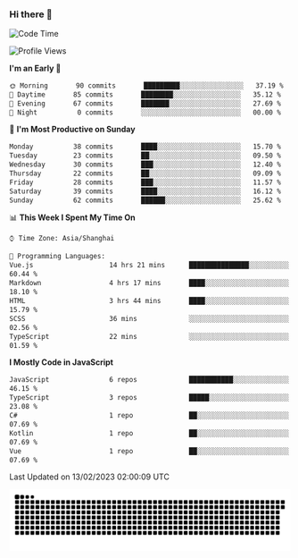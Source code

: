 ### Hi there 👋
<!--  ![visitors](https://visitor-badge.laobi.icu/badge?page_id=huamurui) -->

<!-- [![知乎](https://img.shields.io/badge/dynamic/json?url=https%3A%2F%2Fapi.swo.moe%2Fstats%2Fzhihu%2Fke-ai-wu-li-de-nan-hai-zi&query=count&color=282c34&label=%E7%9F%A5%E4%B9%8E&labelColor=0084ff&logo=zhihu&logoColor=ffffff&suffix=+%E5%85%B3%E6%B3%A8&cacheSeconds=3600)](https://www.zhihu.com/people/ke-ai-wu-li-de-nan-hai-zi)
 -->


<!--START_SECTION:waka-->
![Code Time](http://img.shields.io/badge/Code%20Time-314%20hrs%2059%20mins-blue)

![Profile Views](http://img.shields.io/badge/Profile%20Views-1-blue)

**I'm an Early 🐤** 

```text
🌞 Morning       90 commits       █████████░░░░░░░░░░░░░░░░   37.19 % 
🌆 Daytime       85 commits       ████████░░░░░░░░░░░░░░░░░   35.12 % 
🌃 Evening       67 commits       ███████░░░░░░░░░░░░░░░░░░   27.69 % 
🌙 Night          0 commits       ░░░░░░░░░░░░░░░░░░░░░░░░░   00.00 % 

```
📅 **I'm Most Productive on Sunday** 

```text
Monday          38 commits       ████░░░░░░░░░░░░░░░░░░░░░   15.70 % 
Tuesday         23 commits       ██░░░░░░░░░░░░░░░░░░░░░░░   09.50 % 
Wednesday       30 commits       ███░░░░░░░░░░░░░░░░░░░░░░   12.40 % 
Thursday        22 commits       ██░░░░░░░░░░░░░░░░░░░░░░░   09.09 % 
Friday          28 commits       ███░░░░░░░░░░░░░░░░░░░░░░   11.57 % 
Saturday        39 commits       ████░░░░░░░░░░░░░░░░░░░░░   16.12 % 
Sunday          62 commits       ██████░░░░░░░░░░░░░░░░░░░   25.62 % 

```


📊 **This Week I Spent My Time On** 

```text
⌚︎ Time Zone: Asia/Shanghai

💬 Programming Languages: 
Vue.js                   14 hrs 21 mins      ███████████████░░░░░░░░░░   60.44 % 
Markdown                 4 hrs 17 mins       ████░░░░░░░░░░░░░░░░░░░░░   18.10 % 
HTML                     3 hrs 44 mins       ████░░░░░░░░░░░░░░░░░░░░░   15.79 % 
SCSS                     36 mins             ░░░░░░░░░░░░░░░░░░░░░░░░░   02.56 % 
TypeScript               22 mins             ░░░░░░░░░░░░░░░░░░░░░░░░░   01.59 % 

```

**I Mostly Code in JavaScript** 

```text
JavaScript               6 repos             ███████████░░░░░░░░░░░░░░   46.15 % 
TypeScript               3 repos             █████░░░░░░░░░░░░░░░░░░░░   23.08 % 
C#                       1 repo              ██░░░░░░░░░░░░░░░░░░░░░░░   07.69 % 
Kotlin                   1 repo              ██░░░░░░░░░░░░░░░░░░░░░░░   07.69 % 
Vue                      1 repo              ██░░░░░░░░░░░░░░░░░░░░░░░   07.69 % 

```



 Last Updated on 13/02/2023 02:00:09 UTC
<!--END_SECTION:waka-->

<!--
![知乎](https://stats.justsong.cn/api/zhihu?username=ke-ai-wu-li-de-nan-hai-zi)
![bilibili](https://stats.justsong.cn/api/bilibili/?id=144672037)
![leetcode](https://stats.justsong.cn/api/leetcode?username=yun-tai-f&cn=true)
![huamurui's Most used languages](https://github-readme-stats.vercel.app/api/top-langs?username=huamurui&show_icons=true&count_private=true&layout=compact&hide_border=true&langs_count=10)

<img align="right" src="https://github-readme-stats.vercel.app/api?username=huamurui&show_icons=true&theme=radical">

**huamurui/huamurui** is a ✨ _special_ ✨ repository because its `README.md` (this file) appears on your GitHub profile.

Here are some ideas to get you started:

- 🔭 I’m currently working on ...
- 🌱 I’m currently learning ...
- 👯 I’m looking to collaborate on ...
- 🤔 I’m looking for help with ...
- 💬 Ask me about ...
- 📫 How to reach me: ...
- 😄 Pronouns: ...
- ⚡ Fun fact: ...
-->

![huamurui](https://raw.githubusercontent.com/huamurui/huamurui/main/assets/github-contribution-grid-snake.svg)
<!-- ![huamurui](https://count.getloli.com/get/@huamurui) -->
